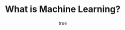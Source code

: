 ---
abstract: ''
author:
- family: Lawrence
  given: Neil D.
  gscholar: r3SJcvoAAAAJ
  institute: University of Sheffield
  twitter: lawrennd
  url: http://inverseprobability.com
categories:
- Lawrence-mlssFour12
day: '15'
errata: []
extras: []
key: Lawrence-mlssFour12
layout: talk
linkpdf: ftp://ftp.dcs.shef.ac.uk/home/neil/mlss12_session4.pdf
month: 4
published: 2012-04-15
section: pre
title: What is Machine Learning?
venue: La Palma, Canary Islands
videolectures: mlss2012_lawrence_machine_learning
year: '2012'
youtube: 7xALxBJ8Wgs
---